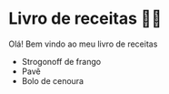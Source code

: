 # Livro de receitas 🧑‍🍳

Olá! Bem vindo ao meu livro de receitas

- Strogonoff de frango
- Pavê
- Bolo de cenoura
